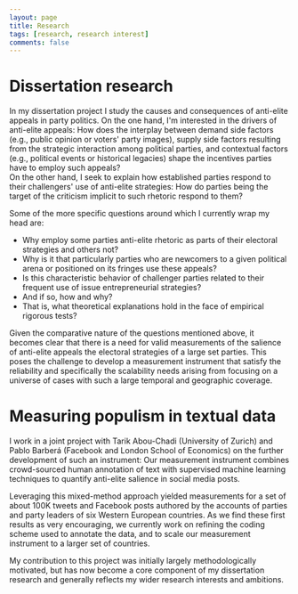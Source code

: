 ```yaml
---
layout: page
title: Research
tags: [research, research interest]
comments: false
---
```


# Dissertation research 

In my dissertation project I study the causes and consequences of anti-elite appeals in party politics. 
On the one hand, I'm interested in the drivers of anti-elite appeals: How does the interplay between demand side factors (e.g., public opinion or voters' party images), supply side factors resulting from the strategic interaction among political parties, and contextual factors (e.g., political events or historical legacies) shape the incentives parties have to employ such appeals?  
On the other hand, I seek to explain how established parties respond to their challengers' use of anti-elite strategies: How do parties being the target of the criticism implicit to such rhetoric respond to them?  

Some of the more specific questions around which I currently wrap my head are:

- Why employ some parties anti-elite rhetoric as parts of their electoral strategies and others not? 
- Why is it that particularly parties who are newcomers to a given political arena or positioned on its fringes use these appeals?
- Is this characteristic behavior of challenger parties related to their frequent use of issue entrepreneurial strategies? 
- And if so, how and why? 
- That is, what theoretical explanations hold in the face of empirical rigorous tests?

Given the comparative nature of the questions mentioned above, it becomes clear that there is a need for valid measurements of the salience of anti-elite appeals the electoral strategies of a large set parties.
This poses the challenge to develop a measurement instrument that satisfy the reliability and specifically the scalability needs arising from focusing on a universe of cases with such a large temporal and geographic coverage.

# Measuring populism in textual data 

I work in a joint project with Tarik Abou-Chadi (University of Zurich) and Pablo Barberá (Facebook and London School of Economics) on the further development of such an instrument: 
Our measurement instrument combines crowd-sourced human annotation of text with supervised machine learning techniques to quantify anti-elite salience in social media posts.

Leveraging this mixed-method approach yielded measurements for a set of about 100K tweets and Facebook posts authored by the accounts of parties and party leaders of six Western European countries.
As we find these first results as very encouraging, we currently work on refining the coding scheme used to annotate the data, and to scale our measurement instrument to a larger set of countries.

My contribution to this project was initially largely methodologically motivated, but has now become a core component of my dissertation research and generally reflects my wider research interests and ambitions.
